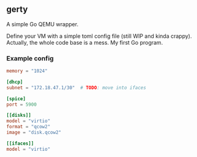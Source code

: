 ## gerty

A simple Go QEMU wrapper.

Define your VM with a simple toml config file (still WIP and kinda
crappy). Actually, the whole code base is a mess. My first Go program.

### Example config

```toml
memory = "1024"

[dhcp]
subnet = "172.18.47.1/30"  # TODO: move into ifaces

[spice]
port = 5900

[[disks]]
model = "virtio"
format = "qcow2"
image = "disk.qcow2"

[[ifaces]]
model = "virtio"
```

